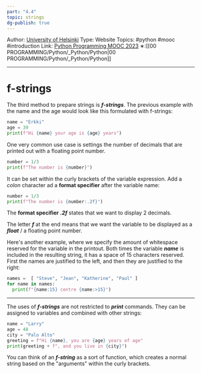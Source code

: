```yaml
---
part: "4.4"
topic: strings
dg-publish: true
---
```

Author: [University of Helsinki](https://programming-23.mooc.fi/)
Type: Website
Topics: #python #mooc  #introduction
Link: [Python Programming MOOC 2023](https://programming-23.mooc.fi/)
∗:[[00 PROGRAMMING/Python/_Python/Python\|00 PROGRAMMING/Python/_Python/Python]] 

---
# f-strings
The third method to prepare strings is ___f-strings___. 
The previous example with the name and the age would look like this formulated with f-strings:

```python
name = "Erkki"
age = 39
print(f"Hi {name} your age is {age} years")
```

One very common use case is settings the number of decimals that are printed out with a floating point number.

```python
number = 1/3
print(f"The number is {number}")
```

It can be set within the curly brackets of the variable expression.
Add a _colon_ character ad a __format specifier__ after the variable name:
```python
number = 1/3
print(f"The number is {number:.2f}")
```
The __format specifier__ ___.2f___ states that we want to display 2 decimals.

The letter ___f___ at the end means that we want the variable to be displayed as a ___float___ / a floating point number.

Here's another example, where we specify the amount of whitespace reserved for the variable in the printout. 
Both times the variable ___name___ is included in the resulting string, it has a space of 15 characters reserved. 
First the names are justified to the left, and then they are justified to the right:

```python
names =  [ "Steve", "Jean", "Katherine", "Paul" ]
for name in names:
  print(f"{name:15} centre {name:>15}")
```

---
The uses of ___f-strings___ are not restricted to ___print___ commands. 
They can be assigned to variables and combined with other strings:
```python
name = "Larry"
age = 48
city = "Palo Alto"
greeting = f"Hi {name}, you are {age} years of age"
print(greeting + f", and you live in {city}")
```

You can think of an ___f-string___ as a sort of function, which creates a normal string based on the "arguments" within the curly brackets.

